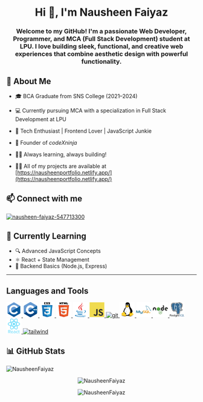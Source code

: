 <h1 align="center">Hi 👋, I'm Nausheen Faiyaz</h1>
<h3 align="center">
Welcome to my GitHub! I'm a passionate Web Developer, Programmer, and MCA (Full Stack Development) student at LPU. I love building sleek, functional, and creative web experiences that combine aesthetic design with powerful functionality.</h3>

## 🧠 About Me 

- 🎓 BCA Graduate from SNS College (2021–2024)

- 💻 Currently pursuing MCA with a specialization in Full Stack Development at LPU

- 🔨 Tech Enthusiast | Frontend Lover | JavaScript Junkie

- 🌸 Founder of *codeXninja*

- 👩‍💻 Always learning, always building!

- 👨‍💻 All of my projects are available at [https://nausheenportfolio.netlify.app/](https://nausheenportfolio.netlify.app/)

## 📫 Connect with me
<p align="left">
<a href="https://www.linkedin.com/in/nausheen-faiyaz-547713300/" target="blank"><img align="center" src="https://raw.githubusercontent.com/rahuldkjain/github-profile-readme-generator/master/src/images/icons/Social/linked-in-alt.svg" alt="nausheen-faiyaz-547713300" height="30" width="40" /></a>
</p>

## 🌱 Currently Learning

- 🔍 Advanced JavaScript Concepts
- ⚛️ React + State Management
- 🧪 Backend Basics (Node.js, Express)

---

## Languages and Tools
<p align="left"> <a href="https://www.cprogramming.com/" target="_blank" rel="noreferrer"> <img src="https://raw.githubusercontent.com/devicons/devicon/master/icons/c/c-original.svg" alt="c" width="40" height="40"/> </a> <a href="https://www.w3schools.com/cpp/" target="_blank" rel="noreferrer"> <img src="https://raw.githubusercontent.com/devicons/devicon/master/icons/cplusplus/cplusplus-original.svg" alt="cplusplus" width="40" height="40"/> </a> <a href="https://www.w3schools.com/css/" target="_blank" rel="noreferrer"> <img src="https://raw.githubusercontent.com/devicons/devicon/master/icons/css3/css3-original-wordmark.svg" alt="css3" width="40" height="40"/> </a> <a href="https://www.w3.org/html/" target="_blank" rel="noreferrer"> <img src="https://raw.githubusercontent.com/devicons/devicon/master/icons/html5/html5-original-wordmark.svg" alt="html5" width="40" height="40"/> </a> <a href="https://www.java.com" target="_blank" rel="noreferrer"> <img src="https://raw.githubusercontent.com/devicons/devicon/master/icons/java/java-original.svg" alt="java" width="40" height="40"/> </a> <a href="https://developer.mozilla.org/en-US/docs/Web/JavaScript" target="_blank" rel="noreferrer"> <img src="https://raw.githubusercontent.com/devicons/devicon/master/icons/javascript/javascript-original.svg" alt="javascript" width="40" height="40"/> </a>
  <a href="https://git-scm.com/" target="_blank" rel="noreferrer"> <img src="https://www.vectorlogo.zone/logos/git-scm/git-scm-icon.svg" alt="git" width="40" height="40"/> </a>
  <a href="https://www.linux.org/" target="_blank" rel="noreferrer"> <img src="https://raw.githubusercontent.com/devicons/devicon/master/icons/linux/linux-original.svg" alt="linux" width="40" height="40"/> </a>
  <a href="https://www.mysql.com/" target="_blank" rel="noreferrer"> <img src="https://raw.githubusercontent.com/devicons/devicon/master/icons/mysql/mysql-original-wordmark.svg" alt="mysql" width="40" height="40"/> </a> 
  <a href="https://nodejs.org" target="_blank" rel="noreferrer"> <img src="https://raw.githubusercontent.com/devicons/devicon/master/icons/nodejs/nodejs-original-wordmark.svg" alt="nodejs" width="40" height="40"/> </a>
  <a href="https://www.postgresql.org" target="_blank" rel="noreferrer"> <img src="https://raw.githubusercontent.com/devicons/devicon/master/icons/postgresql/postgresql-original-wordmark.svg" alt="postgresql" width="40" height="40"/>     
  </a> 
  <a href="https://reactjs.org/" target="_blank" rel="noreferrer"> <img src="https://raw.githubusercontent.com/devicons/devicon/master/icons/react/react-original-wordmark.svg" alt="react" width="40" height="40"/> </a>
  <a href="https://tailwindcss.com/" target="_blank" rel="noreferrer"> <img src="https://www.vectorlogo.zone/logos/tailwindcss/tailwindcss-icon.svg" alt="tailwind" width="40" height="40"/> </a>

## 📊 GitHub Stats
<p align="left">
  <img src="https://komarev.com/ghpvc/?username=NausheenFaiyaz&label=Profile%20views&color=ff69b4&style=for-the-badge" alt="NausheenFaiyaz" />
</p>
  
<p align="center">
  <img src="https://github-readme-stats.vercel.app/api/top-langs?username=NausheenFaiyaz&show_icons=true&locale=en&layout=compact&theme=radical" alt="NausheenFaiyaz" />
</p>
<!-- <p>&nbsp;<img align="center" src="https://github-readme-stats.vercel.app/api?username=NausheenFaiyaz&show_icons=true&locale=en" alt="NausheenFaiyaz" /></p> -->
<p align="center">
  <img src="https://github-readme-streak-stats.herokuapp.com/?user=NausheenFaiyaz&theme=radical" alt="NausheenFaiyaz" />
</p>
